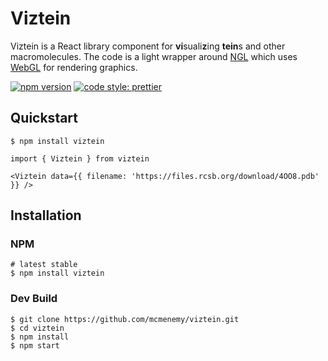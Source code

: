 # Viztein

Viztein is a React library component for **vi**suali**z**ing **tein**s and other macromolecules. The code is a light wrapper around [NGL](https://github.com/arose/ngl) which uses [WebGL](https://get.webgl.org/) for rendering graphics.

[![npm version](https://badge.fury.io/js/viztein.svg)](https://badge.fury.io/js/viztein)
[![code style: prettier](https://img.shields.io/badge/code_style-prettier-ff69b4.svg?style=flat-square)](https://github.com/prettier/prettier)

## Quickstart

```
$ npm install viztein
```

```
import { Viztein } from viztein

<Viztein data={{ filename: 'https://files.rcsb.org/download/4OO8.pdb' }} />
```

## Installation

### NPM

```
# latest stable
$ npm install viztein
```

### Dev Build

```
$ git clone https://github.com/mcmenemy/viztein.git
$ cd viztein
$ npm install
$ npm start
```
